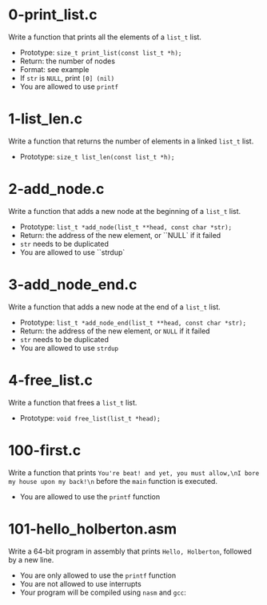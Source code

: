 # 0-print_list.c
Write a function that prints all the elements of a `list_t` list.

 - Prototype: `size_t print_list(const list_t *h);`
 - Return: the number of nodes
 - Format: see example
 - If `str` is `NULL`, print `[0] (nil)`
 - You are allowed to use `printf`

# 1-list_len.c
Write a function that returns the number of elements in a linked `list_t` list.

 - Prototype: `size_t list_len(const list_t *h);`

# 2-add_node.c
Write a function that adds a new node at the beginning of a `list_t` list.

 - Prototype: `list_t *add_node(list_t **head, const char *str);`
 - Return: the address of the new element, or ``NULL` if it failed
 - `str` needs to be duplicated
 - You are allowed to use ``strdup`

# 3-add_node_end.c
Write a function that adds a new node at the end of a `list_t` list.

 - Prototype: `list_t *add_node_end(list_t **head, const char *str);`
 - Return: the address of the new element, or `NULL` if it failed
 - `str` needs to be duplicated
 - You are allowed to use `strdup`

# 4-free_list.c
Write a function that frees a `list_t` list.

 - Prototype: `void free_list(list_t *head);`

# 100-first.c
Write a function that prints `You're beat! and yet, you must allow,\nI bore my house upon my back!\n` before the `main` function is executed.

 - You are allowed to use the `printf` function

# 101-hello_holberton.asm
Write a 64-bit program in assembly that prints `Hello, Holberton`, followed by a new line.

 - You are only allowed to use the `printf` function
 - You are not allowed to use interrupts
 - Your program will be compiled using `nasm` and `gcc`:
